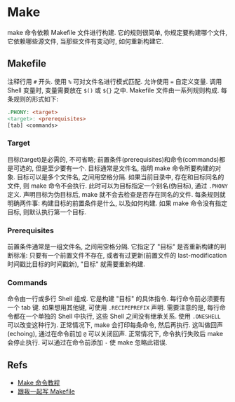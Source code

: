 # Make
make 命令依赖 Makefile 文件进行构建. 它的规则很简单, 你规定要构建哪个文件, 它依赖哪些源文件, 当那些文件有变动时, 如何重新构建它.

## Makefile
注释行用 `#` 开头.
使用 `%` 可对文件名进行模式匹配.
允许使用 `=` 自定义变量.
调用 Shell 变量时, 变量需要放在 `$()` 或 `${}` 之中.
Makefile 文件由一系列规则构成. 每条规则的形式如下:

```makefile
.PHONY: <target>
<target>: <prerequisites>
[tab] <commands>
```

### Target
目标(target)是必需的, 不可省略; 前置条件(prerequisites)和命令(commands)都是可选的, 但是至少要有一个.
目标通常是文件名, 指明 make 命令所要构建的对象. 目标可以是多个文件名, 之间用空格分隔.
如果当前目录中, 存在和目标同名的文件, 则 make 命令不会执行. 此时可以为目标指定一个别名(伪目标), 通过 `.PHONY` 定义. 声明目标为伪目标后, make 就不会去检查是否存在同名的文件.
每条规则就明确两件事: 构建目标的前置条件是什么, 以及如何构建.
如果 make 命令没有指定目标, 则默认执行第一个目标.

### Prerequisites
前置条件通常是一组文件名, 之间用空格分隔. 它指定了 "目标" 是否重新构建的判断标准: 只要有一个前置文件不存在, 或者有过更新(前置文件的 last-modification 时间戳比目标的时间戳新), "目标" 就需要重新构建.

### Commands
命令由一行或多行 Shell 组成. 它是构建 "目标" 的具体指令.
每行命令前必须要有一个 tab 键. 如果想用其他键, 可使用 `.RECIPEPREFIX` 声明.
需要注意的是, 每行命令都在一个单独的 Shell 中执行, 这些 Shell 之间没有继承关系. 使用 `.ONESHELL` 可以改变这种行为.
正常情况下, make 会打印每条命令, 然后再执行. 这叫做回声(echoing), 通过在命令前加 `@` 可以关闭回声.
正常情况下, 命令执行失败后 make 会停止执行. 可以通过在命令前添加 `-` 使 make 忽略此错误.


## Refs
* [Make 命令教程](http://www.ruanyifeng.com/blog/2015/02/make.html)
* [跟我一起写 Makefile](https://seisman.github.io/how-to-write-makefile/index.html)
